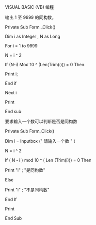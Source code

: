 VISUAL BASIC (VB) 编程

输出 1 至 9999 的同构数。

Private Sub Form _Click()

Dim i as Integer , N as Long

For i = 1 to 9999

N = i ^ 2

If (N-i) Mod 10 ^ (Len(Trim(i))) = 0 Then 

Print i;

End if

Next i

Print

End sub


要求输入一个数可以判断是否是同构数

Private Sub Form_Click()

Dim i = Inputbox (" 请输入一个数 " ）

N = i ^ 2

If ( N - i ) mod 10 ^ ( Len (Trim(i))) = 0 Then

Print "i" ; "是同构数"

Else

Print "i" ; "不是同构数"

End If

Print

End Sub
